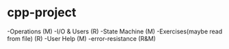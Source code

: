 # cpp-project


-Operations (M)
-I/O & Users (R)
-State Machine (M)
-Exercises(maybe read from file) (R)
-User Help (M)
-error-resistance (R&M)
